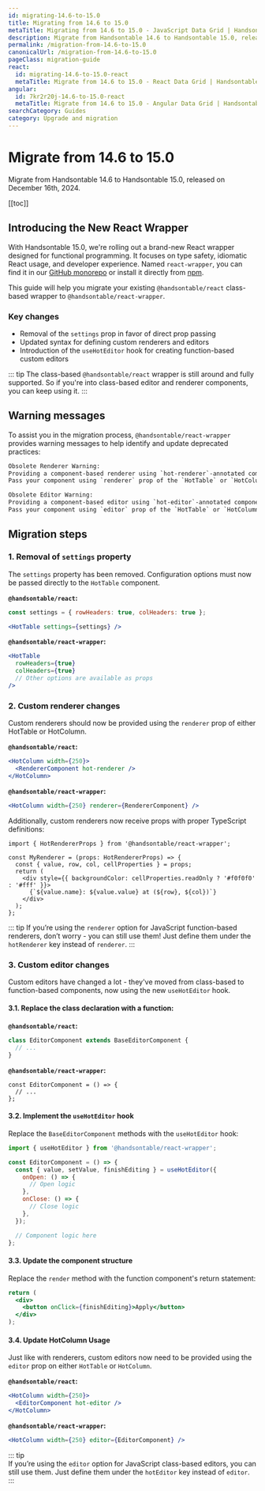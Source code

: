 ```yaml
---
id: migrating-14.6-to-15.0
title: Migrating from 14.6 to 15.0
metaTitle: Migrating from 14.6 to 15.0 - JavaScript Data Grid | Handsontable
description: Migrate from Handsontable 14.6 to Handsontable 15.0, released on [].
permalink: /migration-from-14.6-to-15.0
canonicalUrl: /migration-from-14.6-to-15.0
pageClass: migration-guide
react:
  id: migrating-14.6-to-15.0-react
  metaTitle: Migrate from 14.6 to 15.0 - React Data Grid | Handsontable
angular:
  id: 7kr2r20j-14.6-to-15.0-react
  metaTitle: Migrate from 14.6 to 15.0 - Angular Data Grid | Handsontable
searchCategory: Guides
category: Upgrade and migration
---
```


# Migrate from 14.6 to 15.0

Migrate from Handsontable 14.6 to Handsontable 15.0, released on December 16th, 2024.

[[toc]]

## Introducing the New React Wrapper

With Handsontable 15.0, we're rolling out a brand-new React wrapper designed for functional programming. It focuses on type safety, idiomatic React usage, and developer experience. Named `react-wrapper`, you can find it in our [GitHub monorepo](https://github.com/handsontable/handsontable/tree/master/wrappers/react-wrapper) or install it directly from [npm](https://www.npmjs.com/package/@handsontable/react-wrapper).

This guide will help you migrate your existing `@handsontable/react` class-based wrapper to `@handsontable/react-wrapper`.

### Key changes
- Removal of the `settings` prop in favor of direct prop passing
- Updated syntax for defining custom renderers and editors
- Introduction of the `useHotEditor` hook for creating function-based custom editors

::: tip
The class-based `@handsontable/react` wrapper is still around and fully supported. So if you're into class-based editor and renderer components, you can keep using it.
:::

## Warning messages

To assist you in the migration process, `@handsontable/react-wrapper` provides warning messages to help identify and update deprecated practices:

```txt
Obsolete Renderer Warning:
Providing a component-based renderer using `hot-renderer`-annotated component is no longer supported. 
Pass your component using `renderer` prop of the `HotTable` or `HotColumn` component instead.

Obsolete Editor Warning:
Providing a component-based editor using `hot-editor`-annotated component is no longer supported. 
Pass your component using `editor` prop of the `HotTable` or `HotColumn` component instead.
```

## Migration steps

### 1. Removal of `settings` property

The `settings` property has been removed. Configuration options must now be passed directly to the `HotTable` component.

**`@handsontable/react`:**
```jsx
const settings = { rowHeaders: true, colHeaders: true };

<HotTable settings={settings} />
```

**`@handsontable/react-wrapper`:**
```jsx
<HotTable 
  rowHeaders={true} 
  colHeaders={true}
  // Other options are available as props
/>
```

### 2. Custom renderer changes

Custom renderers should now be provided using the `renderer` prop of either HotTable or HotColumn.

**`@handsontable/react`:**
```jsx
<HotColumn width={250}>
  <RendererComponent hot-renderer />
</HotColumn>
```

**`@handsontable/react-wrapper`:**
```jsx
<HotColumn width={250} renderer={RendererComponent} />
```

Additionally, custom renderers now receive props with proper TypeScript definitions:

```tsx
import { HotRendererProps } from '@handsontable/react-wrapper';

const MyRenderer = (props: HotRendererProps) => {
  const { value, row, col, cellProperties } = props;
  return (
    <div style={{ backgroundColor: cellProperties.readOnly ? '#f0f0f0' : '#fff' }}>
      {`${value.name}: ${value.value} at (${row}, ${col})`}
    </div>
  );
};
```

::: tip
If you’re using the `renderer` option for JavaScript function-based renderers, don’t worry - you can still use them! Just define them under the `hotRenderer` key instead of `renderer`.
:::

### 3. Custom editor changes

Custom editors have changed a lot - they've moved from class-based to function-based components, now using the new `useHotEditor` hook.

#### 3.1. Replace the class declaration with a function:
**`@handsontable/react`:**
```jsx
class EditorComponent extends BaseEditorComponent {
  // ...
}
```

**`@handsontable/react-wrapper`:**
```
const EditorComponent = () => {
  // ...
};
```

#### 3.2. Implement the `useHotEditor` hook
Replace the `BaseEditorComponent` methods with the `useHotEditor` hook:
```jsx
import { useHotEditor } from '@handsontable/react-wrapper';

const EditorComponent = () => {
  const { value, setValue, finishEditing } = useHotEditor({
    onOpen: () => {
      // Open logic
    },
    onClose: () => {
      // Close logic
    },
  });

  // Component logic here
};
```

#### 3.3. Update the component structure
Replace the `render` method with the function component's return statement:
```jsx
return (
  <div>
    <button onClick={finishEditing}>Apply</button>
  </div>
);
```

#### 3.4. Update HotColumn Usage
Just like with renderers, custom editors now need to be provided using the `editor` prop on either `HotTable` or `HotColumn`.

**`@handsontable/react`:**
```jsx
<HotColumn width={250}>
  <EditorComponent hot-editor />
</HotColumn>
```
**`@handsontable/react-wrapper`:**
```jsx
<HotColumn width={250} editor={EditorComponent} />
```

::: tip  
If you’re using the `editor` option for JavaScript class-based editors, you can still use them. Just define them under the `hotEditor` key instead of `editor`.  
:::
